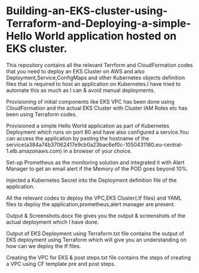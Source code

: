 # Building-an-EKS-cluster-using-Terraform-and-Deploying-a-simple-Hello World application hosted on EKS cluster.
This repository contains all the relevant Terrform and CloudFormation codes that you need to deploy an EKS Cluster on AWS and also Deployment,Service,ConfigMaps and other Kubernetes objects definition files that is required to host an application on Kubernetes.I have tried to automate this as much as I can & avoid manual deployments.

Provisioning of initial components like EKS VPC has been done using CloudFormation and the actual EKS Cluster with Cluster IAM Roles etc has been using Terraform codes.

Provisioned a simple Hello World application as part of Kubernetes Deployment which runs on port 80 and have also configured a service.You can access the application by pasting the hostname of the service(a384a74b37062417e9cb0a23bac6ef0c-1050431180.eu-central-1.elb.amazonaws.com) in a browser of your choice.

Set-up Prometheus as the monitoring solution and integrated it with Alert Manager to get an email alert if the Memory of the POD goes beyond 10%.

Injected a Kubernetes Secret into the Deployment definition file of the application.

All the relevant codes to deploy the VPC,EKS Cluster(.tf files) and YAML files to deploy the application,prometheus,alert manager are present.

Output & Screenshots.docx file gives you the output & screenshots of the actual deployment which I have done.

Output of EKS Deployment using Terraform.txt file contains the output of EKS deployment using Terraform which will give you an understanding on how can we deploy the tf files.

Creating the VPC for EKS & post steps.txt file contains the steps of creating a VPC using CF template pre and post steps.

